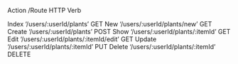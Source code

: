 Action	/Route	                            HTTP Verb

Index	 ‘/users/:userId/plants’	              GET
New	   ‘/users/:userId/plants/new’	          GET
Create ‘/users/:userId/plants’	              POST
Show	 ‘/users/:userId/plants/:itemId’	      GET
Edit	 ‘/users/:userId/plants/:itemId/edit’	  GET
Update ‘/users/:userId/plants/:itemId’	      PUT
Delete ‘/users/:userId/plants/:itemId’	      DELETE
